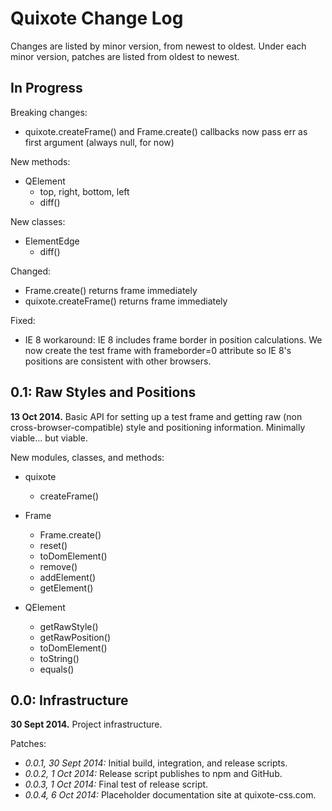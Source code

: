# Quixote Change Log

Changes are listed by minor version, from newest to oldest. Under each minor version, patches are listed from oldest to newest.


## In Progress

Breaking changes:

* quixote.createFrame() and Frame.create() callbacks now pass err as first argument (always null, for now)

New methods:

* QElement
  * top, right, bottom, left
  * diff()

New classes:

* ElementEdge
  * diff()

Changed:

* Frame.create() returns frame immediately
* quixote.createFrame() returns frame immediately

Fixed:

* IE 8 workaround: IE 8 includes frame border in position calculations. We now create the test frame with frameborder=0 attribute so IE 8's positions are consistent with other browsers. 


## 0.1: Raw Styles and Positions

**13 Oct 2014.** Basic API for setting up a test frame and getting raw (non cross-browser-compatible) style and positioning information. Minimally viable... but viable.
 
New modules, classes, and methods:

* quixote
  * createFrame()
  
* Frame
  * Frame.create()
  * reset()
  * toDomElement()
  * remove()
  * addElement()
  * getElement()
  
* QElement
  * getRawStyle()
  * getRawPosition()
  * toDomElement()
  * toString()
  * equals()
  

## 0.0: Infrastructure

**30 Sept 2014.** Project infrastructure.

Patches:

* *0.0.1, 30 Sept 2014:* Initial build, integration, and release scripts.   
* *0.0.2, 1 Oct 2014:* Release script publishes to npm and GitHub.   
* *0.0.3, 1 Oct 2014:* Final test of release script.
* *0.0.4, 6 Oct 2014:* Placeholder documentation site at quixote-css.com.
